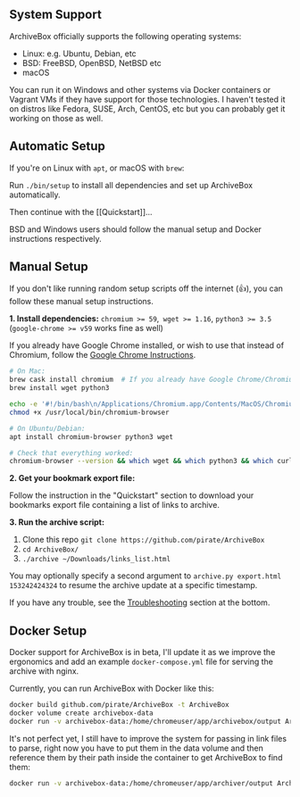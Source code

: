 ## System Support

ArchiveBox officially supports the following operating systems:

* Linux: e.g. Ubuntu, Debian, etc
* BSD: FreeBSD, OpenBSD, NetBSD etc
* macOS

You can run it on Windows and other systems via Docker containers or Vagrant VMs if they have support for those technologies.  I haven't tested it on distros like Fedora, SUSE, Arch, CentOS, etc but you can probably get it working on those as well.

## Automatic Setup

If you're on Linux with `apt`, or macOS with `brew`:

Run `./bin/setup` to install all dependencies and set up ArchiveBox automatically.

Then continue with the [[Quickstart]]...

BSD and Windows users should follow the manual setup and Docker instructions respectively.

## Manual Setup

If you don't like running random setup scripts off the internet (:+1:), you can follow these manual setup instructions.

**1. Install dependencies:** `chromium >= 59`,` wget >= 1.16`, `python3 >= 3.5`  (`google-chrome >= v59` works fine as well)

If you already have Google Chrome installed, or wish to use that instead of Chromium, follow the [Google Chrome Instructions](#google-chrome-instructions).

```bash
# On Mac:
brew cask install chromium  # If you already have Google Chrome/Chromium in /Applications/, skip this command
brew install wget python3

echo -e '#!/bin/bash\n/Applications/Chromium.app/Contents/MacOS/Chromium "$@"' > /usr/local/bin/chromium-browser  # see instructions for google-chrome below
chmod +x /usr/local/bin/chromium-browser
```

```bash
# On Ubuntu/Debian:
apt install chromium-browser python3 wget
```

```bash
# Check that everything worked:
chromium-browser --version && which wget && which python3 && which curl && echo "[√] All dependencies installed."
```

**2. Get your bookmark export file:**

Follow the instruction in the "Quickstart" section to download your bookmarks export file containing a list of links to archive.

**3. Run the archive script:**

1. Clone this repo `git clone https://github.com/pirate/ArchiveBox`
2. `cd ArchiveBox/`
3. `./archive ~/Downloads/links_list.html`

You may optionally specify a second argument to `archive.py export.html 153242424324` to resume the archive update at a specific timestamp.

If you have any trouble, see the [Troubleshooting](#troubleshooting) section at the bottom.


## Docker Setup

Docker support for ArchiveBox is in beta, I'll update it as we improve the ergonomics and add an example `docker-compose.yml` file for serving the archive with nginx.

Currently, you can run ArchiveBox with Docker like this:

```bash
docker build github.com/pirate/ArchiveBox -t ArchiveBox
docker volume create archivebox-data
docker run -v archivebox-data:/home/chromeuser/app/archivebox/output ArchiveBox 'https://example.com/some/rss/feed.xml'
```

It's not perfect yet, I still have to improve the system for passing in link files to parse, right now you have to put them in the data volume and then reference them by their path inside the container to get ArchiveBox to find them:

```bash
docker run -v archivebox-data:/home/chromeuser/app/archiver/output ArchiveBox /home/chromeuser/app/archivebox/output/downloads/path-to-links.json
```
